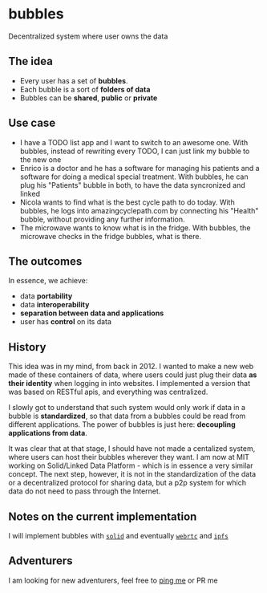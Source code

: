 # bubbles

Decentralized system where user owns the data

## The idea

- Every user has a set of **bubbles**.
- Each bubble is a sort of **folders of data**
- Bubbles can be **shared**, **public** or **private**

## Use case
- I have a TODO list app and I want to switch to an awesome one. With bubbles, instead of rewriting every TODO, I can just link my bubble to the new one
- Enrico is a doctor and he has a software for managing his patients and a software for doing a medical special treatment. With bubbles, he can plug his "Patients" bubble in both, to have the data syncronized and linked
- Nicola wants to find what is the best cycle path to do today. With bubbles, he logs into amazingcyclepath.com by connecting his "Health" bubble, without providing any further information.
- The microwave wants to know what is in the fridge. With bubbles, the microwave checks in the fridge bubbles, what is there.

## The outcomes

In essence, we achieve:
- data **portability**
- data **interoperability**
- **separation between data and applications**
- user has **control** on its data

## History

This idea was in my mind, from back in 2012.
I wanted to make a new web made of these containers of data, where users could just plug their data **as their identity** when logging in into websites. I implemented a version that was based on RESTful apis, and everything was centralized.

I slowly got to understand that such system would only work if data in a bubble is **standardized**, so that data from a bubbles could be read from different applications. The power of bubbles is just here: **decoupling applications from data**.

It was clear that at that stage, I should have not made a centalized system, where users can host their bubbles wherever they want. I am now at MIT working on Solid/Linked Data Platform - which is in essence a very similar concept. The next step, however, it is not in the standardization of the data or a decentralized protocol for sharing data, but a p2p system for which data do not need to pass through the Internet.

## Notes on the current implementation

I will implement bubbles with [`solid`](https://github.com/linkeddata/solid) and eventually [`webrtc`](http://www.webrtc.org/) and [`ipfs`](http://ipfs.io/)

## Adventurers

I am looking for new adventurers, feel free to [ping me](http://twitter.com/nicolagreco) or PR me
